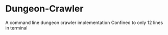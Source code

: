 # Dungeon-Crawler
A command line dungeon crawler implementation
Confined to only 12 lines in terminal

